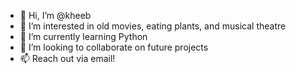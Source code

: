 - 👋 Hi, I’m @kheeb
- 👀 I’m interested in old movies, eating plants, and musical theatre
- 🌱 I’m currently learning Python
- 💞️ I’m looking to collaborate on future projects 
- 📫 Reach out via email!

<!---
kheeb/kheeb is a ✨ special ✨ repository because its `README.md` (this file) appears on your GitHub profile.
You can click the Preview link to take a look at your changes.
--->
